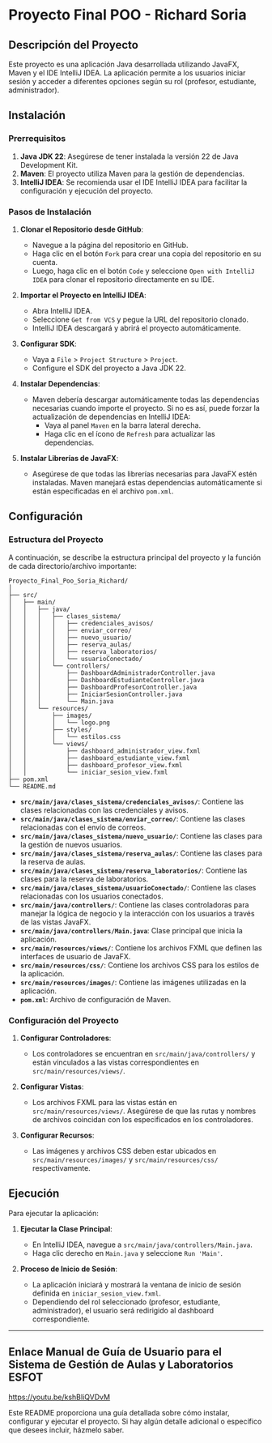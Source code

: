 
# Proyecto Final POO - Richard Soria

## Descripción del Proyecto

Este proyecto es una aplicación Java desarrollada utilizando JavaFX, Maven y el IDE IntelliJ IDEA. La aplicación permite a los usuarios iniciar sesión y acceder a diferentes opciones según su rol (profesor, estudiante, administrador).

## Instalación

### Prerrequisitos

1. **Java JDK 22**: Asegúrese de tener instalada la versión 22 de Java Development Kit.
2. **Maven**: El proyecto utiliza Maven para la gestión de dependencias.
3. **IntelliJ IDEA**: Se recomienda usar el IDE IntelliJ IDEA para facilitar la configuración y ejecución del proyecto.

### Pasos de Instalación

1. **Clonar el Repositorio desde GitHub**:
   - Navegue a la página del repositorio en GitHub.
   - Haga clic en el botón `Fork` para crear una copia del repositorio en su cuenta.
   - Luego, haga clic en el botón `Code` y seleccione `Open with IntelliJ IDEA` para clonar el repositorio directamente en su IDE.

2. **Importar el Proyecto en IntelliJ IDEA**:
   - Abra IntelliJ IDEA.
   - Seleccione `Get from VCS` y pegue la URL del repositorio clonado.
   - IntelliJ IDEA descargará y abrirá el proyecto automáticamente.

3. **Configurar SDK**:
   - Vaya a `File` > `Project Structure` > `Project`.
   - Configure el SDK del proyecto a Java JDK 22.

4. **Instalar Dependencias**:
   - Maven debería descargar automáticamente todas las dependencias necesarias cuando importe el proyecto. Si no es así, puede forzar la actualización de dependencias en IntelliJ IDEA:
     - Vaya al panel `Maven` en la barra lateral derecha.
     - Haga clic en el ícono de `Refresh` para actualizar las dependencias.

5. **Instalar Librerías de JavaFX**:
   - Asegúrese de que todas las librerías necesarias para JavaFX estén instaladas. Maven manejará estas dependencias automáticamente si están especificadas en el archivo `pom.xml`.

## Configuración

### Estructura del Proyecto

A continuación, se describe la estructura principal del proyecto y la función de cada directorio/archivo importante:

```
Proyecto_Final_Poo_Soria_Richard/
│
├── src/
│   ├── main/
│   │   ├── java/
│   │   │   ├── clases_sistema/
│   │   │   │   ├── credenciales_avisos/
│   │   │   │   ├── enviar_correo/
│   │   │   │   ├── nuevo_usuario/
│   │   │   │   ├── reserva_aulas/
│   │   │   │   ├── reserva_laboratorios/
│   │   │   │   └── usuarioConectado/
│   │   │   └── controllers/
│   │   │       ├── DashboardAdministradorController.java
│   │   │       ├── DashboardEstudianteController.java
│   │   │       ├── DashboardProfesorController.java
│   │   │       ├── IniciarSesionController.java
│   │   │       └── Main.java
│   │   └── resources/
│   │       ├── images/
│   │       │   └── logo.png
│   │       ├── styles/
│   │       │   └── estilos.css
│   │       └── views/
│   │           ├── dashboard_administrador_view.fxml
│   │           ├── dashboard_estudiante_view.fxml
│   │           ├── dashboard_profesor_view.fxml
│   │           └── iniciar_sesion_view.fxml
├── pom.xml
└── README.md
```

- **`src/main/java/clases_sistema/credenciales_avisos/`**: Contiene las clases relacionadas con las credenciales y avisos.
- **`src/main/java/clases_sistema/enviar_correo/`**: Contiene las clases relacionadas con el envío de correos.
- **`src/main/java/clases_sistema/nuevo_usuario/`**: Contiene las clases para la gestión de nuevos usuarios.
- **`src/main/java/clases_sistema/reserva_aulas/`**: Contiene las clases para la reserva de aulas.
- **`src/main/java/clases_sistema/reserva_laboratorios/`**: Contiene las clases para la reserva de laboratorios.
- **`src/main/java/clases_sistema/usuarioConectado/`**: Contiene las clases relacionadas con los usuarios conectados.
- **`src/main/java/controllers/`**: Contiene las clases controladoras para manejar la lógica de negocio y la interacción con los usuarios a través de las vistas JavaFX.
- **`src/main/java/controllers/Main.java`**: Clase principal que inicia la aplicación.
- **`src/main/resources/views/`**: Contiene los archivos FXML que definen las interfaces de usuario de JavaFX.
- **`src/main/resources/css/`**: Contiene los archivos CSS para los estilos de la aplicación.
- **`src/main/resources/images/`**: Contiene las imágenes utilizadas en la aplicación.
- **`pom.xml`**: Archivo de configuración de Maven.

### Configuración del Proyecto

1. **Configurar Controladores**:
   - Los controladores se encuentran en `src/main/java/controllers/` y están vinculados a las vistas correspondientes en `src/main/resources/views/`.

2. **Configurar Vistas**:
   - Los archivos FXML para las vistas están en `src/main/resources/views/`. Asegúrese de que las rutas y nombres de archivos coincidan con los especificados en los controladores.

3. **Configurar Recursos**:
   - Las imágenes y archivos CSS deben estar ubicados en `src/main/resources/images/` y `src/main/resources/css/` respectivamente.

## Ejecución

Para ejecutar la aplicación:

1. **Ejecutar la Clase Principal**:
   - En IntelliJ IDEA, navegue a `src/main/java/controllers/Main.java`.
   - Haga clic derecho en `Main.java` y seleccione `Run 'Main'`.

2. **Proceso de Inicio de Sesión**:
   - La aplicación iniciará y mostrará la ventana de inicio de sesión definida en `iniciar_sesion_view.fxml`.
   - Dependiendo del rol seleccionado (profesor, estudiante, administrador), el usuario será redirigido al dashboard correspondiente.

---

## Enlace Manual de Guía de Usuario para el Sistema de Gestión de Aulas y Laboratorios ESFOT ##
https://youtu.be/kshBIiQVDvM

Este README proporciona una guía detallada sobre cómo instalar, configurar y ejecutar el proyecto. Si hay algún detalle adicional o específico que desees incluir, házmelo saber.